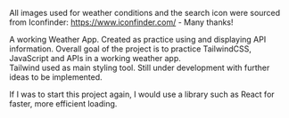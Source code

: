 All images used for weather conditions and the search icon were sourced from Iconfinder: https://www.iconfinder.com/ - Many thanks!

A working Weather App.
Created as practice using and displaying API information. 
Overall goal of the project is to practice TailwindCSS, JavaScript and APIs in a working weather app.  
Tailwind used as main styling tool.
Still under development with further ideas to be implemented.

If I was to start this project again, I would use a library such as React for faster, more efficient loading.


